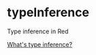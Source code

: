 # typeInference
Type inference in Red

[What's type inference?](https://wiki.nd9600.download/type_inference.html)
